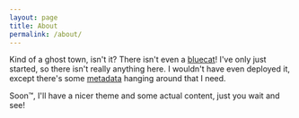 ```yaml
---
layout: page
title: About
permalink: /about/
---
```


Kind of a ghost town, isn't it? There isn't even a [bluecat][bluecat]! I've only
just started, so there isn't really anything here. I wouldn't have even deployed
it, except there's some [metadata](https://keybase.io/benblank) hanging around
that I need.

Soon™, I'll have a nicer theme and some actual content, just you wait and see!

[bluecat]: https://www.gravatar.com/avatar/53afb984e642d4e1f9999f9b16b1ba36?s=200
